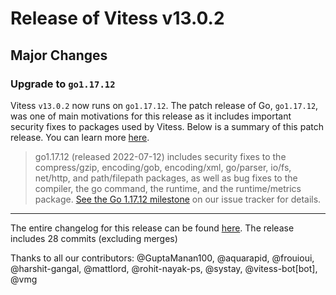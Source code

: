 # Release of Vitess v13.0.2
## Major Changes

### Upgrade to `go1.17.12`

Vitess `v13.0.2` now runs on `go1.17.12`.
The patch release of Go, `go1.17.12`, was one of main motivations for this release as it includes important security fixes to packages used by Vitess.
Below is a summary of this patch release. You can learn more [here](https://go.dev/doc/devel/release#go1.17).

> go1.17.12 (released 2022-07-12) includes security fixes to the compress/gzip, encoding/gob, encoding/xml, go/parser, io/fs, net/http, and path/filepath packages, as well as bug fixes to the compiler, the go command, the runtime, and the runtime/metrics package. [See the Go 1.17.12 milestone](https://github.com/golang/go/issues?q=milestone%3AGo1.17.12+label%3ACherryPickApproved) on our issue tracker for details.
------------
The entire changelog for this release can be found [here](https://github.com/vitessio/vitess/blob/main/changelog/13.0/13.0.2/changelog.md).
The release includes 28 commits (excluding merges)

Thanks to all our contributors: @GuptaManan100, @aquarapid, @frouioui, @harshit-gangal, @mattlord, @rohit-nayak-ps, @systay, @vitess-bot[bot], @vmg